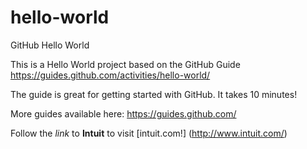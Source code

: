 # hello-world
GitHub Hello World

This is a Hello World project based on the GitHub Guide https://guides.github.com/activities/hello-world/

The guide is great for getting started with GitHub. It takes 10 minutes!

More guides available here: https://guides.github.com/

Follow the *link* to **Intuit** to visit [intuit.com!] (http://www.intuit.com/)

